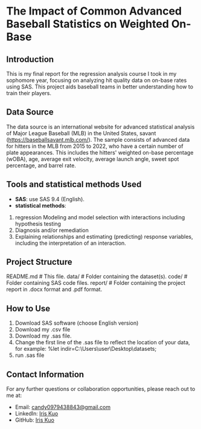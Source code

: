 # The Impact of Common Advanced Baseball Statistics on Weighted On-Base 


## Introduction

This is my final report for the regression analysis course I took in my sophomore year, focusing on analyzing hit quality data on on-base rates using SAS. This project aids baseball teams in better understanding how to train their players.

## Data Source

The data source is an international website for advanced statistical analysis of Major League Baseball (MLB) in the United States, savant (https://baseballsavant.mlb.com/). The sample consists of advanced data for hitters in the MLB from 2015 to 2022, who have a certain number of plate appearances. This includes the hitters' weighted on-base percentage (wOBA), age, average exit velocity, average launch angle, sweet spot percentage, and barrel rate.

## Tools and statistical methods Used

- **SAS**: use SAS 9.4 (English).
- **statistical methods**:
1. regression Modeling and model selection with interactions including hypothesis testing
2. Diagnosis and/or remediation
3. Explaining relationships and estimating (predicting) response variables, including the interpretation of an interaction.

## Project Structure

README.md # This file.
data/ # Folder containing the dataset(s).
code/ # Folder containing SAS code files.
report/ # Folder containing the project report in .docx format and .pdf format.


## How to Use

1. Download SAS software (choose English version)
2. Download my .csv file
3. Download my .sas file.
4. Change the first line of the .sas file to reflect the location of your data, for example: %let indir=C:\Users\user\Desktop\datasets;
5. run .sas file


## Contact Information

For any further questions or collaboration opportunities, please reach out to me at:
- Email: [candy0979438843@gmail.com](mailto:candy0979438843@gmail.com)
- LinkedIn: [Iris Kuo](http://linkedin.com/in/依璇-郭-835b00268)
- GitHub: [Iris Kuo](https://github.com/turtle910531)
